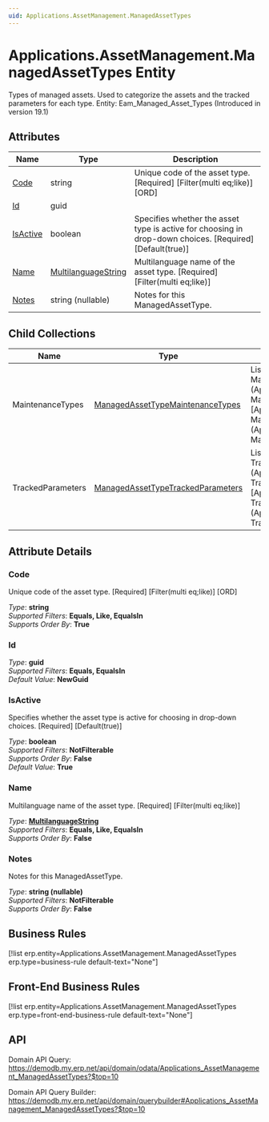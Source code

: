 ```yaml
---
uid: Applications.AssetManagement.ManagedAssetTypes
---
```

# Applications.AssetManagement.ManagedAssetTypes Entity

Types of managed assets. Used to categorize the assets and the tracked parameters for each type. Entity: Eam_Managed_Asset_Types (Introduced in version 19.1)

## Attributes

| Name | Type | Description |
| ---- | ---- | --- |
| [Code](Applications.AssetManagement.ManagedAssetTypes.md#code) | string | Unique code of the asset type. [Required] [Filter(multi eq;like)] [ORD] 
| [Id](Applications.AssetManagement.ManagedAssetTypes.md#id) | guid |  
| [IsActive](Applications.AssetManagement.ManagedAssetTypes.md#isactive) | boolean | Specifies whether the asset type is active for choosing in drop-down choices. [Required] [Default(true)] 
| [Name](Applications.AssetManagement.ManagedAssetTypes.md#name) | [MultilanguageString](../data-types.md#multilanguagestring) | Multilanguage name of the asset type. [Required] [Filter(multi eq;like)] 
| [Notes](Applications.AssetManagement.ManagedAssetTypes.md#notes) | string (nullable) | Notes for this ManagedAssetType. 

## Child Collections

| Name | Type | Description |
| ---- | ---- | --- |
| MaintenanceTypes | [ManagedAssetTypeMaintenanceTypes](Applications.AssetManagement.ManagedAssetTypeMaintenanceTypes.md) | List of [ManagedAssetType<br />MaintenanceType](Applications.AssetManagement.ManagedAssetType<br />MaintenanceTypes.md) child objects, based on the [Applications.AssetManagement.ManagedAssetType<br />MaintenanceType.ManagedAssetType](Applications.AssetManagement.ManagedAssetType<br />MaintenanceTypes.md#managedassettype) back  
| TrackedParameters | [ManagedAssetTypeTrackedParameters](Applications.AssetManagement.ManagedAssetTypeTrackedParameters.md) | List of [ManagedAssetType<br />TrackedParameter](Applications.AssetManagement.ManagedAssetType<br />TrackedParameters.md) child objects, based on the [Applications.AssetManagement.ManagedAssetType<br />TrackedParameter.ManagedAssetType](Applications.AssetManagement.ManagedAssetType<br />TrackedParameters.md#managedassettype) back  


## Attribute Details

### Code

Unique code of the asset type. [Required] [Filter(multi eq;like)] [ORD]

_Type_: **string**  
_Supported Filters_: **Equals, Like, EqualsIn**  
_Supports Order By_: **True**  

### Id

_Type_: **guid**  
_Supported Filters_: **Equals, EqualsIn**  
_Default Value_: **NewGuid**  

### IsActive

Specifies whether the asset type is active for choosing in drop-down choices. [Required] [Default(true)]

_Type_: **boolean**  
_Supported Filters_: **NotFilterable**  
_Supports Order By_: **False**  
_Default Value_: **True**  

### Name

Multilanguage name of the asset type. [Required] [Filter(multi eq;like)]

_Type_: **[MultilanguageString](../data-types.md#multilanguagestring)**  
_Supported Filters_: **Equals, Like, EqualsIn**  
_Supports Order By_: **False**  

### Notes

Notes for this ManagedAssetType.

_Type_: **string (nullable)**  
_Supported Filters_: **NotFilterable**  
_Supports Order By_: **False**  



## Business Rules

[!list erp.entity=Applications.AssetManagement.ManagedAssetTypes erp.type=business-rule default-text="None"]

## Front-End Business Rules

[!list erp.entity=Applications.AssetManagement.ManagedAssetTypes erp.type=front-end-business-rule default-text="None"]

## API

Domain API Query:
<https://demodb.my.erp.net/api/domain/odata/Applications_AssetManagement_ManagedAssetTypes?$top=10>

Domain API Query Builder:
<https://demodb.my.erp.net/api/domain/querybuilder#Applications_AssetManagement_ManagedAssetTypes?$top=10>

